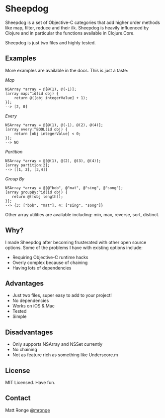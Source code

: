 # Sheepdog

Sheepdog is a set of Objective-C categories that add higher order methods like map, filter, reduce and their ilk. Sheepdog is heavily influenced by Clojure and in particular the functions available in Clojure.Core. 

Sheepdog is just two files and highly tested.

## Examples

More examples are available in the docs. This is just a taste:

*Map*
```
NSArray *array = @[@(1), @(-1)];
[array map:^id(id obj) {
    return @([obj integerValue] + 1);
}];
--> [2, 0]
```
*Every*
```
NSArray *array = @[@(1), @(-1), @(2), @(4)];
[array every:^BOOL(id obj) {
    return [obj integerValue] < 0;
}];
--> NO
```
*Partition*
```
NSArray *array = @[@(1), @(2), @(3), @(4)];
[array partition:2];
--> [[1, 2], [3,4]]
```
*Group By*
```
NSArray *array = @[@"bob", @"mat", @"sing", @"song"];
[array groupBy:^id(id obj) {
   return @([obj length]);
}];
--> {3: ["bob", "mat"], 4: ["sing", "song"]}
```

Other array utilities are available including: min, max, reverse, sort, distinct.

## Why?

I made Sheepdog after becoming frusterated with other open source options. Some of the problems I have with existing options include:

* Requiring Objective-C runtime hacks
* Overly complex because of chaining
* Having lots of dependencies

## Advantages
* Just two files, super easy to add to your project!
* No dependencies
* Works on iOS & Mac
* Tested
* Simple

## Disadvantages
* Only supports NSArray and NSSet currently
* No chaining
* Not as feature rich as something like Underscore.m

## License

MIT Licensed. Have fun.

## Contact

Matt Ronge
[@mronge](http://www.twitter.com/mronge)
